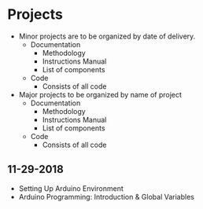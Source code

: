 # Projects 
- Minor projects are to be organized by date of delivery. 
  * Documentation
    - Methodology
    - Instructions Manual 
    - List of components 
  * Code  
    - Consists of all code  
- Major projects to be organized by name of project 
  * Documentation
    - Methodology
    - Instructions Manual 
    - List of components 
  * Code  
    - Consists of all code  
## 11-29-2018
- Setting Up Arduino Environment
- Arduino Programming: Introduction & Global Variables 
